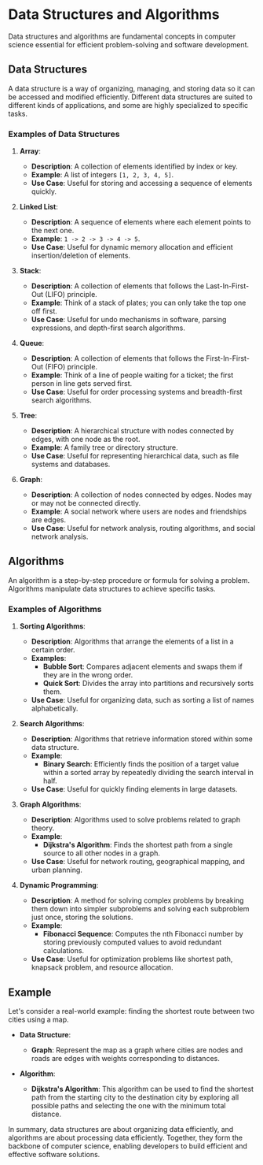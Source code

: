 # Data Structures and Algorithms

Data structures and algorithms are fundamental concepts in computer science essential for efficient problem-solving and software development.

## Data Structures

A data structure is a way of organizing, managing, and storing data so it can be accessed and modified efficiently. Different data structures are suited to different kinds of applications, and some are highly specialized to specific tasks.

### Examples of Data Structures

1. **Array**:
   - **Description**: A collection of elements identified by index or key.
   - **Example**: A list of integers `[1, 2, 3, 4, 5]`.
   - **Use Case**: Useful for storing and accessing a sequence of elements quickly.

2. **Linked List**:
   - **Description**: A sequence of elements where each element points to the next one.
   - **Example**: `1 -> 2 -> 3 -> 4 -> 5`.
   - **Use Case**: Useful for dynamic memory allocation and efficient insertion/deletion of elements.

3. **Stack**:
   - **Description**: A collection of elements that follows the Last-In-First-Out (LIFO) principle.
   - **Example**: Think of a stack of plates; you can only take the top one off first.
   - **Use Case**: Useful for undo mechanisms in software, parsing expressions, and depth-first search algorithms.

4. **Queue**:
   - **Description**: A collection of elements that follows the First-In-First-Out (FIFO) principle.
   - **Example**: Think of a line of people waiting for a ticket; the first person in line gets served first.
   - **Use Case**: Useful for order processing systems and breadth-first search algorithms.

5. **Tree**:
   - **Description**: A hierarchical structure with nodes connected by edges, with one node as the root.
   - **Example**: A family tree or directory structure.
   - **Use Case**: Useful for representing hierarchical data, such as file systems and databases.

6. **Graph**:
   - **Description**: A collection of nodes connected by edges. Nodes may or may not be connected directly.
   - **Example**: A social network where users are nodes and friendships are edges.
   - **Use Case**: Useful for network analysis, routing algorithms, and social network analysis.

## Algorithms

An algorithm is a step-by-step procedure or formula for solving a problem. Algorithms manipulate data structures to achieve specific tasks.

### Examples of Algorithms

1. **Sorting Algorithms**:
   - **Description**: Algorithms that arrange the elements of a list in a certain order.
   - **Examples**:
     - **Bubble Sort**: Compares adjacent elements and swaps them if they are in the wrong order.
     - **Quick Sort**: Divides the array into partitions and recursively sorts them.
   - **Use Case**: Useful for organizing data, such as sorting a list of names alphabetically.

2. **Search Algorithms**:
   - **Description**: Algorithms that retrieve information stored within some data structure.
   - **Example**: 
     - **Binary Search**: Efficiently finds the position of a target value within a sorted array by repeatedly dividing the search interval in half.
   - **Use Case**: Useful for quickly finding elements in large datasets.

3. **Graph Algorithms**:
   - **Description**: Algorithms used to solve problems related to graph theory.
   - **Example**:
     - **Dijkstra's Algorithm**: Finds the shortest path from a single source to all other nodes in a graph.
   - **Use Case**: Useful for network routing, geographical mapping, and urban planning.

4. **Dynamic Programming**:
   - **Description**: A method for solving complex problems by breaking them down into simpler subproblems and solving each subproblem just once, storing the solutions.
   - **Example**:
     - **Fibonacci Sequence**: Computes the nth Fibonacci number by storing previously computed values to avoid redundant calculations.
   - **Use Case**: Useful for optimization problems like shortest path, knapsack problem, and resource allocation.

## Example

Let's consider a real-world example: finding the shortest route between two cities using a map.

- **Data Structure**:
  - **Graph**: Represent the map as a graph where cities are nodes and roads are edges with weights corresponding to distances.

- **Algorithm**:
  - **Dijkstra's Algorithm**: This algorithm can be used to find the shortest path from the starting city to the destination city by exploring all possible paths and selecting the one with the minimum total distance.

In summary, data structures are about organizing data efficiently, and algorithms are about processing data efficiently. Together, they form the backbone of computer science, enabling developers to build efficient and effective software solutions.
